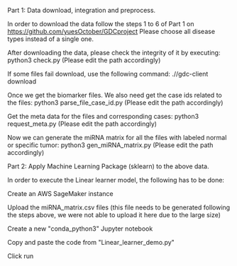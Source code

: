Part 1: Data download, integration and preprocess.

In order to download the data follow the steps 1 to 6 of Part 1 on https://github.com/yuesOctober/GDCproject
Please choose all disease types instead of a single one.

After downloading the data, please check the integrity of it by executing:
python3 check.py
(Please edit the path accordingly)

If some files fail download, use the following command:
./<path-to-gdc-client>/gdc-client download <id>

Once we get the biomarker files. We also need get the case ids related to the files:
python3 parse_file_case_id.py
(Please edit the path accordingly)

Get the meta data for the files and corresponding cases:
python3 request_meta.py
(Please edit the path accordingly)

Now we can generate the miRNA matrix for all the files with labeled normal or specific tumor:
python3 gen_miRNA_matrix.py
(Please edit the path accordingly)


Part 2: Apply Machine Learning Package (sklearn) to the above data.

In order to execute the Linear learner model, the following has to be done:

Create an AWS SageMaker instance

Upload the miRNA_matrix.csv files (this file needs to be generated following the steps above, we were not able to upload it here due to the large size)

Create a new "conda_python3" Jupyter notebook

Copy and paste the code from "Linear_learner_demo.py"

Click run
